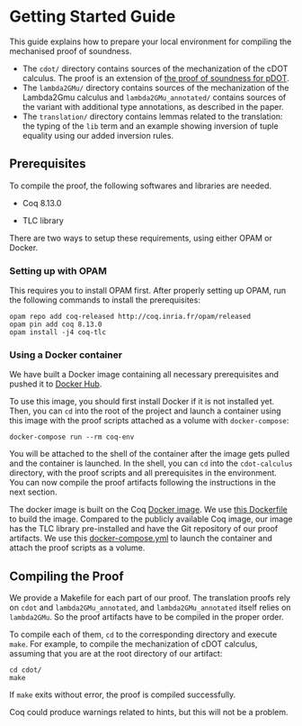 # Getting Started Guide

This guide explains how to prepare your local environment for compiling the mechanised proof of soundness. 

- The `cdot/` directory contains sources of the mechanization of the cDOT calculus.
  The proof is an extension of [the proof of soundness for pDOT](https://github.com/amaurremi/dot-calculus/tree/master/src/extensions/paths).
- The `lambda2GMu/` directory contains sources of the mechanization of the Lambda2Gmu calculus and `lambda2GMu_annotated/` contains sources of the variant with additional type annotations, as described in the paper.
- The `translation/` directory contains lemmas related to the translation: the typing of the `lib` term and an example showing inversion of tuple equality using our added inversion rules.

## Prerequisites

To compile the proof, the following softwares and libraries are needed.

- Coq 8.13.0

- TLC library

There are two ways to setup these requirements, using either OPAM or Docker.

### Setting up with OPAM

This requires you to install OPAM first. After properly setting up OPAM, run the following commands to install the prerequisites:

```
opam repo add coq-released http://coq.inria.fr/opam/released
opam pin add coq 8.13.0
opam install -j4 coq-tlc
```

### Using a Docker container

We have built a Docker image containing all necessary prerequisites and pushed it to [Docker Hub](https://hub.docker.com/r/linyxus/cdot-proof).

To use this image, you should first install Docker if it is not installed yet. Then, you can `cd` into the root of the project and launch a container using this image with the proof scripts attached as a volume with `docker-compose`:

```
docker-compose run --rm coq-env
```

You will be attached to the shell of the container after the image gets pulled and the container is launched. In the shell, you can `cd` into the `cdot-calculus` directory, with the proof scripts and all prerequisites in the environment. You can now compile the proof artifacts following the instructions in the next section.

The docker image is built on the Coq [Docker image](https://hub.docker.com/r/coqorg/coq/). We use [this Dockerfile](https://github.com/Linyxus/cdot-calculus/blob/main/Dockerfile) to build the image. Compared to the publicly available Coq image, our image has the TLC library pre-installed and have the Git repository of our proof artifacts. We use this [docker-compose.yml](https://github.com/Linyxus/cdot-calculus/blob/main/docker-compose.yml) to launch the container and attach the proof scripts as a volume.

## Compiling the Proof

We provide a Makefile for each part of our proof. The translation proofs rely on `cdot` and `lambda2GMu_annotated`, and `lambda2GMu_annotated` itself relies on `lambda2GMu`. So the proof artifacts have to be compiled in the proper order.

To compile each of them, `cd` to the corresponding directory and execute `make`. For example, to compile the mechanization of cDOT calculus, assuming that you are at the root directory of our artifact:

```
cd cdot/
make
```

If `make` exits without error, the proof is compiled successfully.

Coq could produce warnings related to hints, but this will not be a problem.

